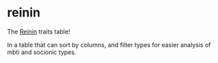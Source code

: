 # reinin

The [Reinin](http://www.wikisocion.net/en/index.php?title=Reinin) traits table!

In a table that can sort by columns, and filter types for easier analysis of mbti and socionic types.
